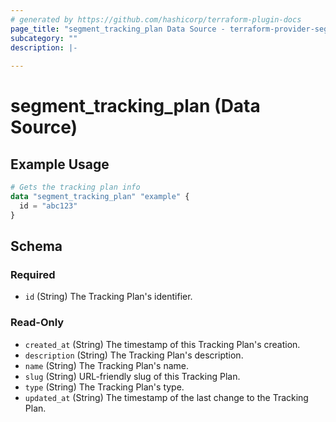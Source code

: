 ```yaml
---
# generated by https://github.com/hashicorp/terraform-plugin-docs
page_title: "segment_tracking_plan Data Source - terraform-provider-segment"
subcategory: ""
description: |-
  
---
```


# segment_tracking_plan (Data Source)



## Example Usage

```terraform
# Gets the tracking plan info
data "segment_tracking_plan" "example" {
  id = "abc123"
}
```

<!-- schema generated by tfplugindocs -->
## Schema

### Required

- `id` (String) The Tracking Plan's identifier.

### Read-Only

- `created_at` (String) The timestamp of this Tracking Plan's creation.
- `description` (String) The Tracking Plan's description.
- `name` (String) The Tracking Plan's name.
- `slug` (String) URL-friendly slug of this Tracking Plan.
- `type` (String) The Tracking Plan's type.
- `updated_at` (String) The timestamp of the last change to the Tracking Plan.
